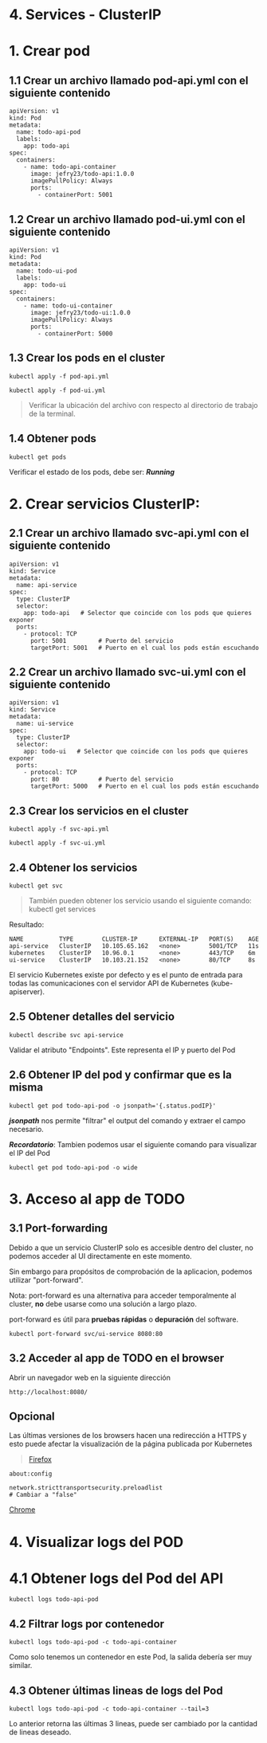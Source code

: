 # 4. Services - ClusterIP <!-- omit in TOC -->

# 1. Crear pod
## 1.1 Crear un archivo llamado pod-api.yml con el siguiente contenido
```
apiVersion: v1
kind: Pod
metadata:
  name: todo-api-pod
  labels:
    app: todo-api
spec:
  containers:
    - name: todo-api-container
      image: jefry23/todo-api:1.0.0
      imagePullPolicy: Always
      ports:
        - containerPort: 5001

```

## 1.2 Crear un archivo llamado pod-ui.yml con el siguiente contenido
```
apiVersion: v1
kind: Pod
metadata:
  name: todo-ui-pod
  labels:
    app: todo-ui
spec:
  containers:
    - name: todo-ui-container
      image: jefry23/todo-ui:1.0.0
      imagePullPolicy: Always
      ports:
        - containerPort: 5000

```
## 1.3 Crear los pods en el cluster
```
kubectl apply -f pod-api.yml
```
```
kubectl apply -f pod-ui.yml
```
> Verificar la ubicación del archivo con respecto al directorio de trabajo de la terminal. 

## 1.4 Obtener pods
```
kubectl get pods
```

Verificar el estado de los pods, debe ser: ***Running***

# 2. Crear servicios ClusterIP:
## 2.1 Crear un archivo llamado svc-api.yml con el siguiente contenido
```
apiVersion: v1
kind: Service
metadata:
  name: api-service
spec:
  type: ClusterIP
  selector:
    app: todo-api   # Selector que coincide con los pods que quieres exponer
  ports:
    - protocol: TCP
      port: 5001         # Puerto del servicio
      targetPort: 5001   # Puerto en el cual los pods están escuchando

```

## 2.2 Crear un archivo llamado svc-ui.yml con el siguiente contenido
```
apiVersion: v1
kind: Service
metadata:
  name: ui-service
spec:
  type: ClusterIP
  selector:
    app: todo-ui   # Selector que coincide con los pods que quieres exponer
  ports:
    - protocol: TCP
      port: 80           # Puerto del servicio
      targetPort: 5000   # Puerto en el cual los pods están escuchando

```

## 2.3 Crear los servicios en el cluster
```
kubectl apply -f svc-api.yml
```
```
kubectl apply -f svc-ui.yml
```

## 2.4 Obtener los servicios
```
kubectl get svc
```
> También pueden obtener los servicio usando el siguiente comando: kubectl get services

Resultado:
```
NAME          TYPE        CLUSTER-IP      EXTERNAL-IP   PORT(S)    AGE
api-service   ClusterIP   10.105.65.162   <none>        5001/TCP   11s
kubernetes    ClusterIP   10.96.0.1       <none>        443/TCP    6m
ui-service    ClusterIP   10.103.21.152   <none>        80/TCP     8s
```

El servicio Kubernetes existe por defecto y es el punto de entrada para todas las comunicaciones con el servidor API de Kubernetes (kube-apiserver).

## 2.5 Obtener detalles del servicio
```
kubectl describe svc api-service
```
Validar el atributo "Endpoints". Este representa el IP y puerto del Pod

## 2.6 Obtener IP del pod y confirmar que es la misma
```
kubectl get pod todo-api-pod -o jsonpath='{.status.podIP}'
```
***jsonpath*** nos permite "filtrar" el output del comando y extraer el campo necesario.

***Recordatorio***: Tambien podemos usar el siguiente comando para visualizar el IP del Pod
```
kubectl get pod todo-api-pod -o wide 
```

# 3. Acceso al app de TODO
## 3.1 Port-forwarding

Debido a que un servicio ClusterIP solo es accesible dentro del cluster, no podemos acceder al UI directamente en este momento.

Sin embargo para propósitos de comprobación de la aplicacion, podemos utilizar "port-forward".

Nota: port-forward es una alternativa para acceder temporalmente al cluster, **no** debe usarse como una solución a largo plazo.

port-forward es útil para **pruebas rápidas** o **depuración** del software.

```
kubectl port-forward svc/ui-service 8080:80
```

## 3.2 Acceder al app de TODO en el browser

Abrir un navegador web en la siguiente dirección

```
http://localhost:8080/
```

## Opcional
Las últimas versiones de los browsers hacen una redirección a HTTPS y esto puede afectar la visualización de la página publicada por Kubernetes

> [Firefox](https://stackoverflow.com/questions/30532471/firefox-redirects-to-https)
```
about:config

network.stricttransportsecurity.preloadlist
# Cambiar a "false"

```

[Chrome](https://howchoo.com/chrome/stop-chrome-from-automatically-redirecting-https#open-hsts-settings-in-net-internals-in-chrome)

# 4. Visualizar logs del POD
# 4.1 Obtener logs del Pod del API
```
kubectl logs todo-api-pod
```

## 4.2 Filtrar logs por contenedor
```
kubectl logs todo-api-pod -c todo-api-container
```

Como solo tenemos un contenedor en este Pod, la salida debería ser muy similar.

## 4.3 Obtener últimas lineas de logs del Pod
```
kubectl logs todo-api-pod -c todo-api-container --tail=3
```

Lo anterior retorna las últimas 3 lineas, puede ser cambiado por la cantidad de lineas deseado.
